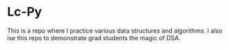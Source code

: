 # Lc-Py
This is a repo where I practice various data structures and algorithms. I also ise this repo to demonstrate grad students the magic of DSA.
